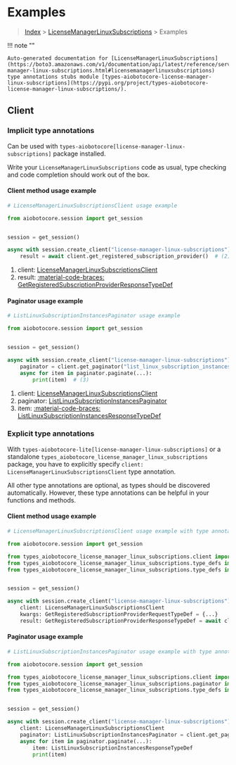 # Examples

> [Index](../README.md) > [LicenseManagerLinuxSubscriptions](./README.md) > Examples

!!! note ""

    Auto-generated documentation for [LicenseManagerLinuxSubscriptions](https://boto3.amazonaws.com/v1/documentation/api/latest/reference/services/license-manager-linux-subscriptions.html#licensemanagerlinuxsubscriptions)
    type annotations stubs module [types-aiobotocore-license-manager-linux-subscriptions](https://pypi.org/project/types-aiobotocore-license-manager-linux-subscriptions/).

## Client

### Implicit type annotations

Can be used with `types-aiobotocore[license-manager-linux-subscriptions]` package installed.

Write your `LicenseManagerLinuxSubscriptions` code as usual,
type checking and code completion should work out of the box.



#### Client method usage example

```python
# LicenseManagerLinuxSubscriptionsClient usage example

from aiobotocore.session import get_session


session = get_session()

async with session.create_client("license-manager-linux-subscriptions") as client:  # (1)
    result = await client.get_registered_subscription_provider()  # (2)
```

1. client: [LicenseManagerLinuxSubscriptionsClient](./client.md)
2. result: [:material-code-braces: GetRegisteredSubscriptionProviderResponseTypeDef](./type_defs.md#getregisteredsubscriptionproviderresponsetypedef)



#### Paginator usage example

```python
# ListLinuxSubscriptionInstancesPaginator usage example

from aiobotocore.session import get_session


session = get_session()

async with session.create_client("license-manager-linux-subscriptions") as client:  # (1)
    paginator = client.get_paginator("list_linux_subscription_instances")  # (2)
    async for item in paginator.paginate(...):
        print(item)  # (3)
```

1. client: [LicenseManagerLinuxSubscriptionsClient](./client.md)
2. paginator: [ListLinuxSubscriptionInstancesPaginator](./paginators.md#listlinuxsubscriptioninstancespaginator)
3. item: [:material-code-braces: ListLinuxSubscriptionInstancesResponseTypeDef](./type_defs.md#listlinuxsubscriptioninstancesresponsetypedef)




### Explicit type annotations

With `types-aiobotocore-lite[license-manager-linux-subscriptions]`
or a standalone `types_aiobotocore_license_manager_linux_subscriptions` package, you have to explicitly specify
`client: LicenseManagerLinuxSubscriptionsClient` type annotation.

All other type annotations are optional, as types should be discovered automatically.
However, these type annotations can be helpful in your functions and methods.


#### Client method usage example

```python
# LicenseManagerLinuxSubscriptionsClient usage example with type annotations

from aiobotocore.session import get_session

from types_aiobotocore_license_manager_linux_subscriptions.client import LicenseManagerLinuxSubscriptionsClient
from types_aiobotocore_license_manager_linux_subscriptions.type_defs import GetRegisteredSubscriptionProviderResponseTypeDef
from types_aiobotocore_license_manager_linux_subscriptions.type_defs import GetRegisteredSubscriptionProviderRequestTypeDef


session = get_session()

async with session.create_client("license-manager-linux-subscriptions") as client:
    client: LicenseManagerLinuxSubscriptionsClient
    kwargs: GetRegisteredSubscriptionProviderRequestTypeDef = {...}
    result: GetRegisteredSubscriptionProviderResponseTypeDef = await client.get_registered_subscription_provider(**kwargs)
```



#### Paginator usage example

```python
# ListLinuxSubscriptionInstancesPaginator usage example with type annotations

from aiobotocore.session import get_session

from types_aiobotocore_license_manager_linux_subscriptions.client import LicenseManagerLinuxSubscriptionsClient
from types_aiobotocore_license_manager_linux_subscriptions.paginator import ListLinuxSubscriptionInstancesPaginator
from types_aiobotocore_license_manager_linux_subscriptions.type_defs import ListLinuxSubscriptionInstancesResponseTypeDef


session = get_session()

async with session.create_client("license-manager-linux-subscriptions") as client:
    client: LicenseManagerLinuxSubscriptionsClient
    paginator: ListLinuxSubscriptionInstancesPaginator = client.get_paginator("list_linux_subscription_instances")
    async for item in paginator.paginate(...):
        item: ListLinuxSubscriptionInstancesResponseTypeDef
        print(item)
```


